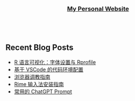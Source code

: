 
</div>  
  

### <div align="center">[My Personal Website](http://www.heweitao.com)</div>   


<br/>  

## Recent Blog Posts  
<!-- BLOG-POST-LIST:START -->
- [R 语言可视化：字体设置与 Rprofile](https://walton.host/article/r-007)
- [基于 VSCode 的代码环境配置](https://walton.host/article/vscode)
- [浏览器调教指南](https://walton.host/article/other-007)
- [Rime 输入法安装指南](https://walton.host/article/other-005)
- [常用的 ChatGPT Prompt](https://walton.host/article/other-003)
<!-- BLOG-POST-LIST:END -->  

